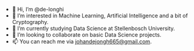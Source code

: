 - 👋 Hi, I’m @de-longhi
- 👀 I’m interested in Machine Learning, Artificial Intelligence and a bit of Cryptography.
- 🌱 I’m currently studying Data Science at Stellenbosch University.
- 💞️ I’m looking to collaborate on basic Data Science projects.
- 📫 You can reach me via johandejongh665@gmail.com.

